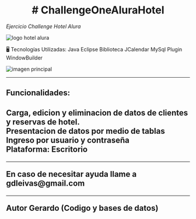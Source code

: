 <h1 align="center"> # ChallengeOneAluraHotel </h1>
<em> Ejercicio Challenge Hotel Alura  </em>

![logo hotel alura](https://user-images.githubusercontent.com/91544872/189419040-c093db78-c970-4960-8aca-ffcc11f7ffaf.png)

🖥️ Tecnologías Utilizadas:
Java
Eclipse
Biblioteca JCalendar
MySql
Plugin WindowBuilder

![imagen principal](https://user-images.githubusercontent.com/91544872/189419249-06b539da-7cf2-4d40-a711-618a5c872096.png)


<hr>

<h2>Funcionalidades:<h2>
<p> Carga, edicion y eliminacion de datos de clientes y reservas de hotel.
<br>
Presentacion de datos por medio de tablas
<br>
Ingreso por usuario y contraseña
<br>
Plataforma: Escritorio </p>


<hr>
<p>En caso de necesitar ayuda llame a 
gdleivas@gmail.com<p>

<hr>
<p> Autor Gerardo (Codigo y bases de datos)</p>
